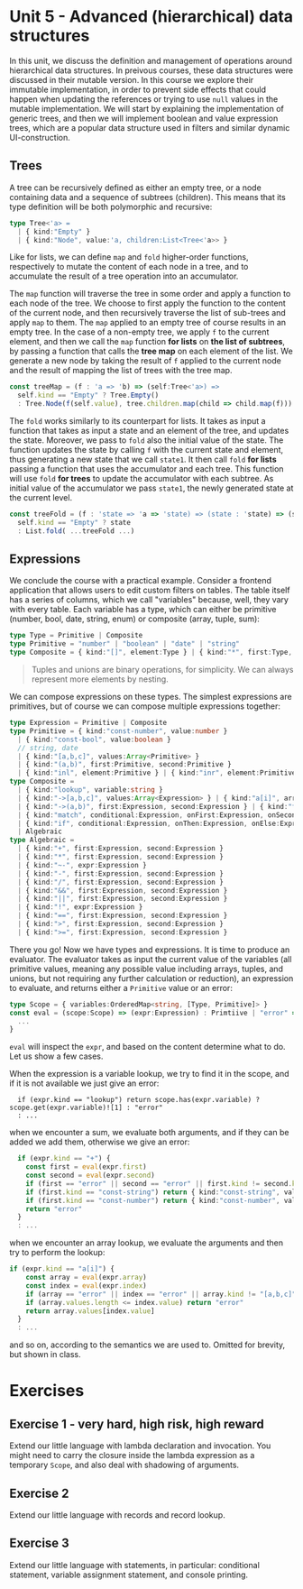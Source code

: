 # Unit 5 - Advanced (hierarchical) data structures
In this unit, we discuss the definition and management of operations around hierarchical data structures. In preivous courses, these data structures were discussed in their mutable version. In this course we explore their immutable implementation, in order to prevent side effects that could happen when updating the references or trying to use `null` values in the mutable implementation. We will start by explaining the implementation of generic trees, and then we will implement boolean and value expression trees, which are a popular data structure used in filters and similar dynamic UI-construction.

## Trees

A tree can be recursively defined as either an empty tree, or a node containing data and a sequence of subtrees (children). This means that its type definition will be both polymorphic and recursive\:

```ts
type Tree<'a> =
  | { kind:"Empty" }
  | { kind:"Node", value:'a, children:List<Tree<'a>> }
```

Like for lists, we can define `map` and `fold` higher\-order functions, respectively to mutate the content of each node in a tree, and to accumulate the result of a tree operation into an accumulator.

The `map` function will traverse the tree in some order and apply a function to each node of the tree. We choose to first apply the function to the content of the current node, and then recursively traverse the list of sub\-trees and apply `map` to them. The `map` applied to an empty tree of course results in an empty tree. In the case of a non\-empty tree, we apply `f` to the current element, and then we call the `map` function **for lists** on **the list of subtrees**, by passing a function that calls the **tree map** on each element of the list. We generate a new node by taking the result of `f` applied to the current node and the result of mapping the list of trees with the tree map.

```ts
const treeMap = (f : 'a => 'b) => (self:Tree<'a>) =>
  self.kind == "Empty" ? Tree.Empty()
  : Tree.Node(f(self.value), tree.children.map(child => child.map(f)))
```

The `fold` works similarly to its counterpart for lists. It takes as input a function that takes as input a state and an element of the tree, and updates the state. Moreover, we pass to `fold` also the initial value of the state. The function updates the state by calling `f` with the current state and element, thus generating a new state that we call `state1`. It then call `fold` **for lists** passing a function that uses the accumulator and each tree. This function will use `fold` **for trees** to update the accumulator with each subtree. As initial value of the accumulator we pass `state1`, the newly generated state at the current level.

```ts
const treeFold = (f : 'state => 'a => 'state) => (state : 'state) => (self:Tree<'a>): 'state =>
  self.kind == "Empty" ? state
  : List.fold( ...treeFold ...)
```

## Expressions
We conclude the course with a practical example. Consider a frontend application that allows users to edit custom filters on tables. The table itself has a series of columns, which we call "variables" because, well, they vary with every table. Each variable has a type, which can either be primitive (number, bool, date, string, enum) or composite (array, tuple, sum):

```ts
type Type = Primitive | Composite
type Primitive = "number" | "boolean" | "date" | "string"
type Composite = { kind:"[]", element:Type } | { kind:"*", first:Type, second:Type } | { kind:"+", first:Type, second:Type }
```

> Tuples and unions are binary operations, for simplicity. We can always represent more elements by nesting.

We can compose expressions on these types. The simplest expressions are primitives, but of course we can compose multiple expressions together:

```ts
type Expression = Primitive | Composite
type Primitive = { kind:"const-number", value:number }
  | { kind:"const-bool", value:boolean }
  // string, date
  | { kind:"[a,b,c]", values:Array<Primitive> } 
  | { kind:"(a,b)", first:Primitive, second:Primitive }
  | { kind:"inl", element:Primitive } | { kind:"inr", element:Primitive }
type Composite = 
  | { kind:"lookup", variable:string }
  | { kind:"->[a,b,c]", values:Array<Expression> } | { kind:"a[i]", array:Expression, index:Expression }
  | { kind:"->(a,b)", first:Expression, second:Expression } | { kind:"fst", tuple:Expression } | { kind:"snd", tuple:Expression }
  | { kind:"match", conditional:Expression, onFirst:Expression, onSecond:Expression } | { kind:"->inl", tuple:Expression } | { kind:"->inr", tuple:Expression }
  | { kind:"if", conditional:Expression, onThen:Expression, onElse:Expression }
  | Algebraic
type Algebraic = 
  | { kind:"+", first:Expression, second:Expression }
  | { kind:"*", first:Expression, second:Expression }
  | { kind:"~-", expr:Expression }
  | { kind:"-", first:Expression, second:Expression }
  | { kind:"/", first:Expression, second:Expression }
  | { kind:"&&", first:Expression, second:Expression }
  | { kind:"||", first:Expression, second:Expression }
  | { kind:"!", expr:Expression }
  | { kind:"==", first:Expression, second:Expression }
  | { kind:">", first:Expression, second:Expression }
  | { kind:">=", first:Expression, second:Expression }
```

There you go! Now we have types and expressions. It is time to produce an evaluator. The evaluator takes as input the current value of the variables (all primitive values, meaning any possible value including arrays, tuples, and unions, but not requiring any further calculation or reduction), an expression to evaluate, and returns either a `Primitive` value or an error:



```ts
type Scope = { variables:OrderedMap<string, [Type, Primitive]> }
const eval = (scope:Scope) => (expr:Expression) : Primtiive | "error" => {
  ...
}
```

`eval` will inspect the `expr`, and based on the content determine what to do. Let us show a few cases.

When the expression is a variable lookup, we try to find it in the scope, and if it is not available we just give an error:

```t
  if (expr.kind == "lookup") return scope.has(expr.variable) ? scope.get(expr.variable)![1] : "error"
  : ...
```

when we encounter a sum, we evaluate both arguments, and if they can be added we add them, otherwise we give an error:

```ts
  if (expr.kind == "+") {
    const first = eval(expr.first)
    const second = eval(expr.second)
    if (first == "error" || second == "error" || first.kind != second.kind) return "error"
    if (first.kind == "const-string") return { kind:"const-string", value:first.value+second.value }
    if (first.kind == "const-number") return { kind:"const-number", value:first.value+second.value }
    return "error"
  }
  : ...
```

when we encounter an array lookup, we evaluate the arguments and then try to perform the lookup:

```ts
if (expr.kind == "a[i]") {
    const array = eval(expr.array)
    const index = eval(expr.index)
    if (array == "error" || index == "error" || array.kind != "[a,b,c]" || index.kind != "const-number") return "error"
    if (array.values.length <= index.value) return "error"
    return array.values[index.value]
  }
  : ...
```

and so on, according to the semantics we are used to. Omitted for brevity, but shown in class.


# Exercises

## Exercise 1 - very hard, high risk, high reward
Extend our little language with lambda declaration and invocation. You might need to carry the closure inside the lambda expression as a temporary `Scope`, and also deal with shadowing of arguments.

## Exercise 2
Extend our little language with records and record lookup.

## Exercise 3
Extend our little language with statements, in particular: conditional statement, variable assignment statement, and console printing.

